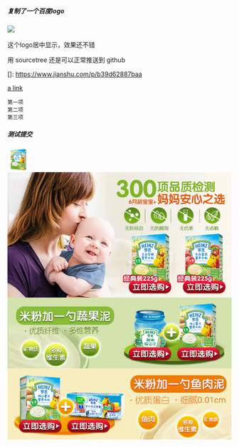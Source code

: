 ##### 复制了一个百度logo

<img width='300' src='https://tva1.sinaimg.cn/large/006tNbRwly1garejx5yt2j30f0076dg4.jpg'/>

这个logo居中显示，效果还不错

用 sourcetree 还是可以正常推送到 github



[]: https://www.jianshu.com/p/b39d62887baa

[a link](https://www.jianshu.com/p/ab539e9a7955)




```
第一项
第二项
第三项
```

##### 测试提交

![small_1](assets/small_1-8636737.jpg)
![detail](assets/detail_1.jpg)
